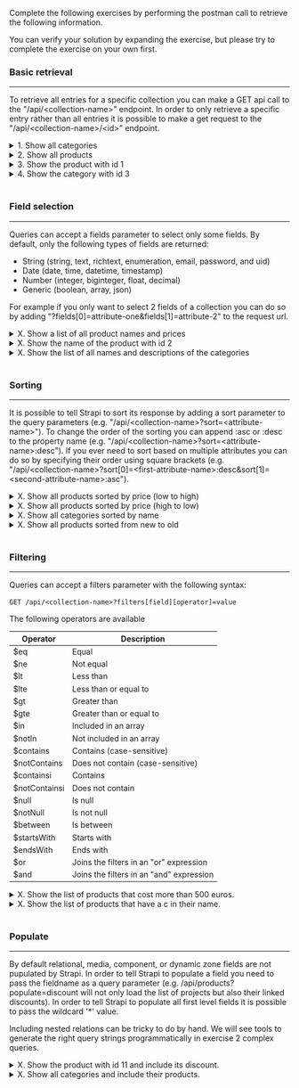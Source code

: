 Complete the following exercises by performing the postman call to retrieve the following information.

You can verify your solution by expanding the exercise, but please try to complete the exercise on your own first.

### Basic retrieval
---
To retrieve all entries for a specific collection you can make a GET api call to the "/api/\<collection-name\>" endpoint. In order to only retrieve a specific entry rather than all entries it is possible to make a get request to the "/api/\<collection-name\>/\<id\>" endpoint.
<details>
  <summary>
    1. Show all categories
  </summary>

  ```
  GET http://localhost:1337/api/categories
  ```
  ![get all categories](../assets/get_all_categories.png)
</details>

<details>
  <summary>
    2. Show all products
  </summary>

  ```
  GET http://localhost:1337/api/products
  ```
  ![get all products](../assets/get_all_products.png)
</details>

<details>
  <summary>
    3. Show the product with id 1
  </summary>

  ```
  GET http://localhost:1337/api/products/1
  ```
  ![get all products](../assets/get_product_with_id_1.png)
</details>

<details>
  <summary>
    4. Show the category with id 3
  </summary>

  ```
  GET http://localhost:1337/api/categories/3
  ```
  ![get all products](../assets/get_category_3.png)
</details>

<br>

### Field selection
---
Queries can accept a fields parameter to select only some fields. By default, only the following types of fields are returned:

 - String (string, text, richtext, enumeration, email, password, and uid)
 - Date (date, time, datetime, timestamp)
 - Number (integer, biginteger, float, decimal)
 - Generic (boolean, array, json)

For example if you only want to select 2 fields of a collection you can do so by adding "?fields[0]=attribute-one&fields[1]=attribute-2" to the request url.

<details>
  <summary>
    X. Show a list of all product names and prices
  </summary>

  ```
  GET http://localhost:1337/api/products?fields[0]=name&fields[1]=price
  ```
  ![get all products](../assets/product_name_and_price.png)
</details>

<details>
  <summary>
    X. Show the name of the product with id 2
  </summary>

  ```
  GET http://localhost:1337/api/products/2?fields[0]=name
  ```
  ![get all products](../assets/product_5_name.png)
</details>

<details>
  <summary>
    X. Show the list of all names and descriptions of the categories
  </summary>

  ```
  GET http://localhost:1337/api/categories?fields[0]=name&fields[1]=description
  ```
  ![get all products](../assets/categories_name_and_descriptions.png)
</details>

<br>

### Sorting
---
It is possible to tell Strapi to sort its response by adding a sort parameter to the query parameters (e.g. "/api/\<collection-name\>?sort=\<attribute-name\>"). To change the order of the sorting you can append :asc or :desc to the property name (e.g. "/api/\<collection-name\>?sort=\<attribute-name\>:desc"). If you ever need to sort based on multiple attributes you can do so by specifying their order using square brackets (e.g. "/api/\<collection-name\>?sort[0]=\<first-attribute-name\>:desc&sort[1]=\<second-attribute-name\>:asc").

<details>
  <summary>
    X. Show all products sorted by price (low to high)
  </summary>

  ```
  GET http://localhost:1337/api/products?sort=price
  ```
  ![get all products](../assets/get_products_sorted_by_price_asc.png)
</details>

<details>
  <summary>
    X. Show all products sorted by price (high to low)
  </summary>

  ```
  GET http://localhost:1337/api/products?sort=price:desc
  ```
  ![get all products](../assets/get_products_sorted_by_price_desc.png)
</details>

<details>
  <summary>
    X. Show all categories sorted by name
  </summary>

  ```
  GET http://localhost:1337/api/categories?sort=name
  ```
  ![get all products](../assets/get_categories_sorted_by_name.png)
</details>

<details>
  <summary>
    X. Show all products sorted from new to old
  </summary>

  ```
  http://localhost:1337/api/products?sort=publishedAt:desc
  ```
  ![get all products](../assets/products_new_to_old.png)
</details>

<br>

### Filtering
---
Queries can accept a filters parameter with the following syntax:

```
GET /api/<collection-name>?filters[field][operator]=value
```

The following operators are available

| Operator      | Description                              |
|---------------|------------------------------------------|
| $eq           | Equal                                    |
| $ne           | Not equal                                |
| $lt           | Less than                                |
| $lte          | Less than or equal to                    |
| $gt           | Greater than                             |
| $gte          | Greater than or equal to                 |
| $in           | Included in an array                     |
| $notIn        | Not included in an array                 |
| $contains     | Contains (case-sensitive)                |
| $notContains  | Does not contain (case-sensitive)        |
| $containsi    | Contains                                 |
| $notContainsi | Does not contain                         |
| $null         | Is null                                  |
| $notNull      | Is not null                              |
| $between      | Is between                               |
| $startsWith   | Starts with                              |
| $endsWith     | Ends with                                |
| $or           | Joins the filters in an "or" expression  |
| $and          | Joins the filters in an "and" expression |

<details>
  <summary>
    X. Show the list of products that cost more than 500 euros.
  </summary>

  ```
  GET http://localhost:1337/api/products?filters[price][$gt]=500
  ```
  ![products over 500](../assets/products_over_500.png)
</details>

<details>
  <summary>
    X. Show the list of products that have a c in their name.
  </summary>

  ```
  GET http://localhost:1337/api/products?filters[name][$contains]=c
  ```
  ![products over 500](../assets/products_with_c_in_name.png)
</details>

<br>

### Populate
---
By default relational, media, component, or dynamic zone fields are not pupulated by Strapi. In order to tell Strapi to populate a field you need to pass the fieldname as a query parameter (e.g. /api/products?populate=discount will not only load the list of projects but also their linked discounts). In order to tell Strapi to populate all first level fields it is possible to pass the wildcard '*' value.


Including nested relations can be tricky to do by hand. We will see tools to generate the right query strings programmatically in exercise 2 complex queries.

<details>
  <summary>
    X. Show the product with id 11 and include its discount.
  </summary>

  ```
  GET http://localhost:1337/api/products/11?populate=discount
  ```
</details>

<details>
  <summary>
    X. Show all categories and include their products.
  </summary>

  ```
  GET http://localhost:1337/api/categories?populate=products
  ```
</details>